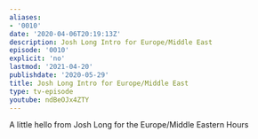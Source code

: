 ```yaml
---
aliases:
- '0010'
date: '2020-04-06T20:19:13Z'
description: Josh Long Intro for Europe/Middle East
episode: '0010'
explicit: 'no'
lastmod: '2021-04-20'
publishdate: '2020-05-29'
title: Josh Long Intro for Europe/Middle East
type: tv-episode
youtube: ndBeOJx4ZTY
---
```


A little hello from Josh Long for the Europe/Middle Eastern Hours
